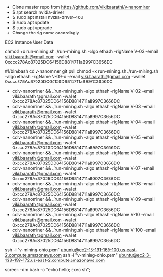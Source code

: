 * Clone master repo from https://github.com/vikibaarathi/v-nanominer
* $ apt search nvidia-driver
* $ sudo apt install nvidia-driver-460
* $ sudo apt update
* $ sudo apt upgrade
* Change the rig name accordingly


EC2 Instance User Data

chmod +x run-mining.sh
./run-mining.sh -algo ethash -rigName V-03 -email viki.baarathi@gmail.com -wallet 0xccc278Ac87025DC64156D8814711aB997C3656DC



#!/bin/bash
cd v-nanominer
git pull
chmod +x run-mining.sh
./run-mining.sh -algo ethash -rigName V-09-x -email viki.baarathi@gmail.com -wallet 0xccc278Ac87025DC64156D8814711aB997C3656DC

* cd v-nanominer && ./run-mining.sh -algo ethash -rigName V-02 -email viki.baarathi@gmail.com -wallet 0xccc278Ac87025DC64156D8814711aB997C3656DC
* cd v-nanominer && ./run-mining.sh -algo ethash -rigName V-03 -email viki.baarathi@gmail.com -wallet 0xccc278Ac87025DC64156D8814711aB997C3656DC
* cd v-nanominer && ./run-mining.sh -algo ethash -rigName V-04 -email viki.baarathi@gmail.com -wallet 0xccc278Ac87025DC64156D8814711aB997C3656DC
* cd v-nanominer && ./run-mining.sh -algo ethash -rigName V-05 -email viki.baarathi@gmail.com -wallet 0xccc278Ac87025DC64156D8814711aB997C3656DC
* cd v-nanominer && ./run-mining.sh -algo ethash -rigName V-06 -email viki.baarathi@gmail.com -wallet 0xccc278Ac87025DC64156D8814711aB997C3656DC
* cd v-nanominer && ./run-mining.sh -algo ethash -rigName V-07 -email viki.baarathi@gmail.com -wallet 0xccc278Ac87025DC64156D8814711aB997C3656DC
* cd v-nanominer && ./run-mining.sh -algo ethash -rigName V-08 -email viki.baarathi@gmail.com -wallet 0xccc278Ac87025DC64156D8814711aB997C3656DC
* cd v-nanominer && ./run-mining.sh -algo ethash -rigName V-09 -email viki.baarathi@gmail.com -wallet 0xccc278Ac87025DC64156D8814711aB997C3656DC
* cd v-nanominer && ./run-mining.sh -algo ethash -rigName V-10 -email viki.baarathi@gmail.com -wallet 0xccc278Ac87025DC64156D8814711aB997C3656DC
* cd v-nanominer && ./run-mining.sh -algo ethash -rigName V-100 -email viki.baarathi@gmail.com -wallet 0xccc278Ac87025DC64156D8814711aB997C3656DC


ssh -i "v-mining-ohio.pem" ubuntu@ec2-18-191-169-100.us-east-2.compute.amazonaws.com
ssh -i "v-mining-ohio.pem" ubuntu@ec2-3-133-158-172.us-east-2.compute.amazonaws.com

screen -dm bash -c "echo hello; exec sh";